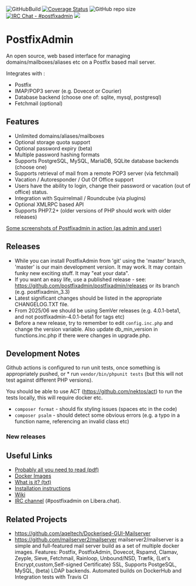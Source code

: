 ![GitHubBuild](https://github.com/postfixadmin/postfixadmin/workflows/GitHubBuild/badge.svg)
[![Coverage Status](https://coveralls.io/repos/github/postfixadmin/postfixadmin/badge.svg?branch=master)](https://coveralls.io/github/postfixadmin/postfixadmin?branch=master)
![GitHub repo size](https://img.shields.io/github/repo-size/postfixadmin/postfixadmin)
[![IRC Chat - #postfixadmin](https://img.shields.io/badge/IRC%20libera-brightgreen.svg)](https://web.libera.chat/#postfixadmin)
  <a href="https://github.com/postfixadmin/postfixadmin/pulse" alt="Activity">
        <img src="https://img.shields.io/github/commit-activity/m/postfixadmin/postfixadmin" /></a>

# PostfixAdmin

An open source, web based interface for managing domains/mailboxes/aliases etc on a Postfix based mail server.

Integrates with :

 - Postfix
 - IMAP/POP3 server (e.g. Dovecot or Courier)
 - Database backend (choose one of: sqlite, mysql, postgresql)
 - Fetchmail (optional)

## Features

 - Unlimited domains/aliases/mailboxes
 - Optional storage quota support
 - Optional password expiry (beta)
 - Multiple password hashing formats
 - Supports PostgreSQL, MySQL, MariaDB, SQLite database backends (choose one)
 - Supports retrieval of mail from a remote POP3 server (via fetchmail)
 - Vacation / Autoresponder / Out Of Office support
 - Users have the ability to login, change their password or vacation (out of office) status.
 - Integration with Squirrelmail / Roundcube (via plugins)
 - Optional XMLRPC based API
 - Supports PHP7.2+ (older versions of PHP should work with older releases)

[Some screenshots of Postfixadmin in action (as admin and user)](DOCUMENTS/screenshots/README.md)

## Releases

 - While you can install PostfixAdmin from 'git' using the 'master' branch, 'master' is our main development version. It may work. It may contain funky new exciting stuff. It may "eat your data".
 - If you want an easy life, use a published release - see: https://github.com/postfixadmin/postfixadmin/releases or its branch (e.g. postfixadmin_3.3)
 - Latest significant changes should be listed in the appropriate CHANGELOG.TXT file.
 - From 2025/06 we should be using SemVer releases (e.g. 4.0.1-beta1, and not postfixadmin-4.0.1-beta1 for tags etc)
 - Before a new release, try to remember to edit `config.inc.php` and change the version variable. Also update db_min_version in functions.inc.php if there were changes in upgrade.php.

## Development Notes

Github actions is configured to run unit tests, once something is appropriately pushed, or * run `vendor/bin/phpunit tests` (but this will not test against different PHP versions). 

You should be able to use ACT (https://github.com/nektos/act) to run the tests locally, this will require docker etc.

 * `composer format` - should fix styling issues (spaces etc in the code)
 * `composer psalm`  - should detect some obvious errors (e.g. a typo in a function name, referencing an invalid class etc)

### New releases

## Useful Links

 - [Probably all you need to read (pdf)](http://blog.cboltz.de/uploads/postfixadmin-30-english.pdf)
 - [Docker Images](https://github.com/postfixadmin/docker)
 - [What is it? (txt)](/DOCUMENTS/POSTFIXADMIN.txt)
 - [Installation instructions](/INSTALL.TXT)
 - [Wiki](https://sourceforge.net/p/postfixadmin/wiki/)
 - [IRC channel](irc://irc.libera.chat/#postfixadmin) (#postfixadmin on Libera.chat).


## Related Projects

 - https://github.com/aqeltech/Dockerised-GUI-Mailserver
 - https://github.com/mailserver2/mailserver
   mailserver2/mailserver is a simple and full-featured mail server build as a set of multiple docker images. Features:
   Postfix, PostfixAdmin, Dovecot, Rspamd, Clamav, Zeyple, Sieve, Fetchmail, Rainloop, Unbound/NSD, Træfik, {Let's Encrypt,custom,Self-signed Certificate} SSL, Supports PostgeSQL, MySQL, (beta) LDAP backends. Automated builds on DockerHub and Integration tests with Travis CI
